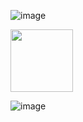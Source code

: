 ![image](https://github.com/Milysak/Losowe_Litery/assets/72439608/187822d7-51be-4eb9-a920-7cba2921547f)

<img src="https://github.com/Milysak/Losowe_Litery/assets/72439608/22463005-46c9-4caf-9f53-590411a59424" width="100"/>

![image](https://github.com/Milysak/Losowe_Litery/assets/72439608/d2fcf864-77ab-472d-b011-19878cc46480)
